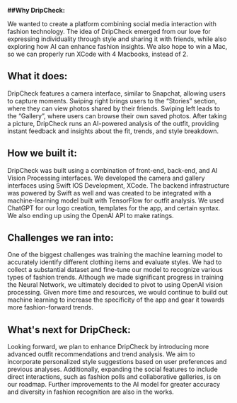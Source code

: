 **##Why DripCheck:**

We wanted to create a platform combining social media interaction with fashion technology. 
The idea of DripCheck emerged from our love for expressing individuality through style and sharing it with friends, while also exploring how AI can enhance fashion insights.
We also hope to win a Mac, so we can properly run XCode with 4 Macbooks, instead of 2.

## **What it does:**

DripCheck features a camera interface, similar to Snapchat, allowing users to capture moments. 
Swiping right brings users to the “Stories” section, where they can view photos shared by their friends. 
Swiping left leads to the “Gallery”, where users can browse their own saved photos. 
After taking a picture, DripCheck runs an AI-powered analysis of the outfit, providing instant feedback and insights about the fit, trends, and style breakdown.

## **How we built it:**

DripCheck was built using a combination of front-end, back-end, and AI Vision Processing interfaces. 
We developed the camera and gallery interfaces using Swift IOS Development, XCode. 
The backend infrastructure was powered by Swift as well and was created to be integrated with a machine-learning model built with TensorFlow for outfit analysis. 
We used ChatGPT for our logo creation, templates for the app, and certain syntax. We also ending up using the OpenAI API to make ratings.

## **Challenges we ran into:**

One of the biggest challenges was training the machine learning model to accurately identify different clothing items and evaluate styles. 
We had to collect a substantial dataset and fine-tune our model to recognize various types of fashion trends. 
Although we made significant progress in training the Neural Network, we ultimately decided to pivot to using OpenAI vision processing. 
Given more time and resources, we would continue to build out machine learning to increase the specificity of the app and gear it towards more fashion-forward trends. 

## **What's next for DripCheck:**

Looking forward, we plan to enhance DripCheck by introducing more advanced outfit recommendations and trend analysis. 
We aim to incorporate personalized style suggestions based on user preferences and previous analyses. 
Additionally, expanding the social features to include direct interactions, such as fashion polls and collaborative galleries, is on our roadmap. 
Further improvements to the AI model for greater accuracy and diversity in fashion recognition are also in the works.
